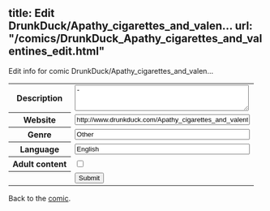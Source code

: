 title: Edit DrunkDuck/Apathy_cigarettes_and_valen...
url: "/comics/DrunkDuck_Apathy_cigarettes_and_valentines_edit.html"
---
Edit info for comic DrunkDuck/Apathy_cigarettes_and_valen...

<form name="comic" action="http://gaepostmail.appspot.com/comic/" method="post">
<table class="comicinfo">
<tr>
<th>Description</th><td><textarea name="description" cols="40" rows="3">-</textarea></td>
</tr>
<tr>
<th>Website</th><td><input type="text" name="url" value="http://www.drunkduck.com/Apathy_cigarettes_and_valentines/" size="40"/></td>
</tr>
<tr>
<th>Genre</th><td><input type="text" name="genre" value="Other" size="40"/></td>
</tr>
<tr>
<th>Language</th><td><input type="text" name="language" value="English" size="40"/></td>
</tr>
<tr>
<th>Adult content</th><td><input type="checkbox" name="adult" value="adult" /></td>
</tr>
<tr>
<th></th><td>
<input type="hidden" name="comic" value="DrunkDuck_Apathy_cigarettes_and_valentines" />
<input type="submit" name="submit" value="Submit" />
</td>
</tr>
</table>
</form>

Back to the [comic](DrunkDuck_Apathy_cigarettes_and_valentines.html).
